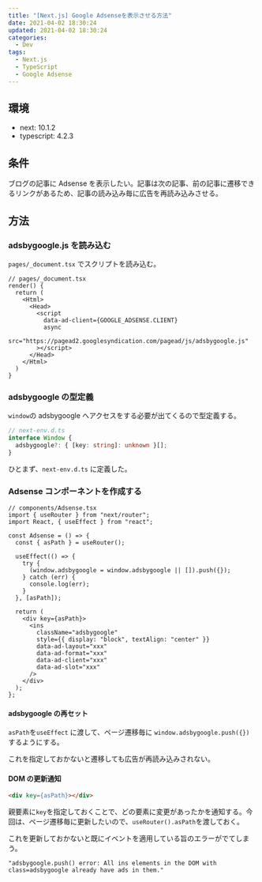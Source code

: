 ```yaml
---
title: "[Next.js] Google Adsenseを表示させる方法"
date: 2021-04-02 18:30:24
updated: 2021-04-02 18:30:24
categories:
  - Dev
tags:
  - Next.js
  - TypeScript
  - Google Adsense
---
```


## 環境

- next: 10.1.2
- typescript: 4.2.3

## 条件

ブログの記事に Adsense を表示したい。記事は次の記事、前の記事に遷移できるリンクがあるため、記事の読み込み毎に広告を再読み込みさせる。

## 方法

### adsbygoogle.js を読み込む

`pages/_document.tsx` でスクリプトを読み込む。

```tsx
// pages/_document.tsx
render() {
  return (
    <Html>
      <Head>
        <script
          data-ad-client={GOOGLE_ADSENSE.CLIENT}
          async
          src="https://pagead2.googlesyndication.com/pagead/js/adsbygoogle.js"
        ></script>
      </Head>
    </Html>
  )
}
```

### adsbygoogle の型定義

`window`の adsbygoogle へアクセスをする必要が出てくるので型定義する。

```ts
// next-env.d.ts
interface Window {
  adsbygoogle?: { [key: string]: unknown }[];
}
```

ひとまず、`next-env.d.ts` に定義した。

### Adsense コンポーネントを作成する

```tsx
// components/Adsense.tsx
import { useRouter } from "next/router";
import React, { useEffect } from "react";

const Adsense = () => {
  const { asPath } = useRouter();

  useEffect(() => {
    try {
      (window.adsbygoogle = window.adsbygoogle || []).push({});
    } catch (err) {
      console.log(err);
    }
  }, [asPath]);

  return (
    <div key={asPath}>
      <ins
        className="adsbygoogle"
        style={{ display: "block", textAlign: "center" }}
        data-ad-layout="xxx"
        data-ad-format="xxx"
        data-ad-client="xxx"
        data-ad-slot="xxx"
      />
    </div>
  );
};
```

#### adsbygoogle の再セット

`asPath`を`useEffect` に渡して、ページ遷移毎に `window.adsbygoogle.push({})` するようにする。

これを指定しておかないと遷移しても広告が再読み込みされない。

#### DOM の更新通知

```html
<div key={asPath}></div>
```

親要素に`key`を指定しておくことで、どの要素に変更があったかを通知する。今回は、ページ遷移毎に更新したいので、`useRouter().asPath`を渡しておく。

これを更新しておかないと既にイベントを適用している旨のエラーがでてしまう。

```
"adsbygoogle.push() error: All ins elements in the DOM with class=adsbygoogle already have ads in them."
```
